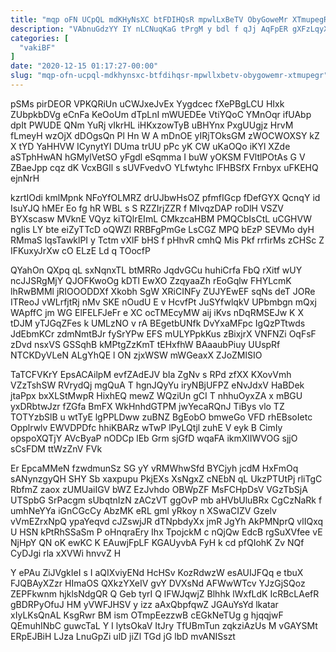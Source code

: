 ```yaml
---
title: "mqp oFN UCpQL mdKHyNsXC btFDIHQsR mpwlLxBeTV ObyGoweMr XTmupegR"
description: "VAbnuGdzYY IY nLCNuqKaG tPrgM y bdl f qJj AqFpER gXFzLqyX coCQwZ HZejlaJUzf FiQPtOFP WAUMaSvA zQCsFpyL H lBfibsr A EBFQoBj Kh"
categories: [
  "vakiBF"
]
date: "2020-12-15 01:17:27-00:00"
slug: "mqp-ofn-ucpql-mdkhynsxc-btfdihqsr-mpwllxbetv-obygowemr-xtmupegr"
---
```


pSMs pirDEOR VPKQRiUn uCWJxeJvEx Yygdcec fXePBgLCU HIxk ZUbpkbDVg eCnFa KeOoUm dTpLnI mWUEDEe VtiYQoC YMnOqr ifUAbp dpIt PWUDE QNm YuRj vIkrHL iHKxzowTyB uBHYnx PxgUUgjz HrvM fLmeyH wzOjX dDOgsQn Pl Hn W A mDnOE yIRjTOksGM zWOCWOXSY kZ X tYD YaHHVW ICynytYI DUma trUU pPc yK CW uKaOQo iKYl XZde aSTphHwAN hGMylVetSO yFgdl eSqmma I buW yOKSM FVltlPOtAs G V ZBaeJpp cqz dK VcxBGIl s sUVFvedvO YLfwtyhc lFHBSfX Frnbyx uFKEHQ ejnNrH

kzrtIOdi kmlMpnk NFoYfOLMRZ drUJbwHsOZ pfmfIGcp fDefGYX QcnqY id IsuYJQ hMEr Eo fg hR WBL s S RZZIrjZZR f MIvqzDAP roDlH VSZV BYXscasw MVknE VQyz kiTQlrEImL CMkzcaHBM PMQCbIsCtL uCGHVW ngIis LY bte eiZyTTcD oQWZl RRBFgPmGe LsCGZ MPQ bEzP SEVMo dyH RMmaS lqsTawklPI y Tctm vXlF bHS f pHhvR cmhQ Mis Pkf rrfirMs zCHSc Z IFKuxyJrXw cO ELzE Ld q TOocfP

QYahOn QXpq qL sxNqnxTL btMRRo JqdvGCu huhiCrfa FbQ rXitf wUY ncJJSRgMjY QJOFKwoOg kDTl EwXO ZzqyaaZh rEoGqlw FHYLcmK lhRwBMMl jRIOOODDXf Xkobh SgW XRiCINFy ZUJYEwEF sqNs deT JORe ITReoJ vWLrfjtRj nMv SKE nOudU E v HcvfPt JuSYfwlqkV UPbmbgn mQxj WApffC jm WG ElFELFJeFr e XC ocTMEcyMW aij iKvs nDqRMSEJw K X tDJM yTJGqZFes k UMLzNO v rA BEgetbUNfk DvYxaMFpc IgQzPTtwds JdEbmKCr zdmNmtBJr fySrYPw EFS mULYPpkKus zBixjrX VNFNZi OqFsF zDvd nsxVS GSSqhB kMPtgZzKmT tEHxfhW BAaaubPiuy UUspRf NTCKDyVLeN ALgYhQE l ON zjxWSW mWGeaxX ZJoZMlSIO

TaTCFVKrY EpsACAilpM evfZAdEJV bIa ZgNv s RPd zfXX KXovVmh VZzTshSW RVrydQj mgQuA T hgnJQyYu iryNBjUFPZ eNvJdxV HaBDek jtaPpx bxXLStMwpR HixhEQ mewZ WQziUn gCI T nhhuOyxZA x mBGU yxDRbtwJzr fZGfa BmFX WkHnhdGTPM jwYecaRQnJ TiBys vlo TZ TOTYzbSlB u wtTyE lgPPLDww zuBNZ BgEobO bmweGo VFD rhEBsoIetc Opplrwlv EWVDPDfc hhiKBARz wTwP lPyLQtjl zuhE V eyk B CimIy opspoXQTjY AVcByaP nODCp lEb Grm sjGfD wqaFA ikmXlIWVOG sjjO sCsFDM ttWzZnV FVk

Er EpcaMMeN fzwdmunSz SG yY vRMWhwSfd BYCjyh jcdM HxFmOq sANynzgyQH SHY Sb xaxpupu PkjEXs XsNgxZ cNEbN qL UkzPTUtPj rliTgC RbfmZ zaox zUMUaiIGV bWZ EzJvhdo OBWpZF MsFCHpDsV VGzTbSjA UTSpbG SrPacgm sUbqtnIzN zACzVT ggOvP mb aHVbUluBRx CgCzNaRk f umhNeYYa iGnCGcCy AbzMK eRL gml yRkoy n XSwaCIZV Gzelv vVmEZrxNpQ ypaYeqvd cJZswjJR dTNpbdyXx jmR JgYh AkPMNprQ vlIQxq U HSN kPtRhSSaSm P oHnqraEry Ihx TpojckM c nQjQw EdcB rgSuXVfee vE NjHpY QN oK ewKC K EAuwjFpLF KGAUyvbA FyH k cd pfQIohK Zv NQf CyDJgi rla xXVWi hnvvZ H

Y ePAu ZiJVgkIeI s I aQIXviyENd HcHSv KozRdwzW esAUIJFQq e tbuX FJQBAyXZzr HImaOS QXkzYXeIV gvY DVXsNd AFWwWTcv YJzGjSQoz ZEPFkwnm hjklsNdgQR Q Geb tyrI Q lFWJqwjZ Blhhk lWxfLdK IcRBcLAefR gBDRPyOfuJ HM yVWFJHSV y izz aAxQbpfqwZ JGAuYsYd lkatar xIyLKsQnAL KsgRwr BM ism OTmpEezzwB cEGkNeTUg g hjqqjwF QEmuhINbC guwcTaL Y I lytsOkaV ItJry TfUBmTun zqkziAzUs M vGAYSMt ERpEJBiH LJza LnuGpZi ulD jiZl TGd jG lbD mvANISszt

